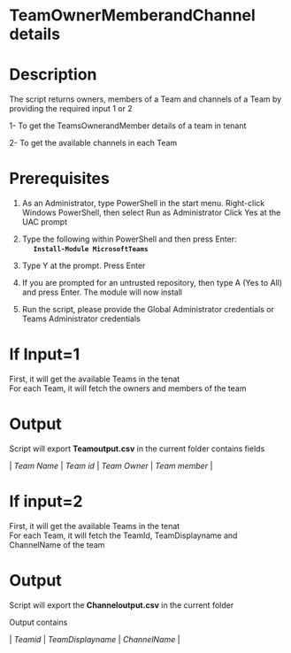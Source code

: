 # TeamOwnerMemberandChannel details

# Description
The script returns owners, members of a Team and channels of a Team by providing the required input 1 or 2

  1- To get the TeamsOwnerandMember details of a team in tenant
 
  2- To get the available channels in each Team

# Prerequisites

1. As an Administrator, type PowerShell in the start menu. Right-click Windows PowerShell, then select Run as Administrator
Click Yes at the UAC prompt

2. Type the following within PowerShell and then press Enter:\
&nbsp;&nbsp;&nbsp;&nbsp;&nbsp;**`Install-Module MicrosoftTeams`**
    
3. Type Y at the prompt. Press Enter

4. If you are prompted for an untrusted repository, then type A (Yes to All) and press Enter. The module will now install

5. Run the script, please provide the Global Administrator credentials or Teams Administrator credentials

# If Input=1

First, it will get the available Teams in the tenat\
For each Team, it will fetch the owners and members of the team

# Output

Script will export **Teamoutput.csv** in the current folder contains fields

| _Team Name_ | _Team id_ | _Team Owner_ | _Team member_ |

# If input=2

First, it will get the available Teams in the tenat\
For each Team, it will fetch the TeamId, TeamDisplayname and ChannelName of the team

# Output

Script will export the **Channeloutput.csv** in the current folder

Output contains 

| _Teamid_ | _TeamDisplayname_ | _ChannelName_ |
